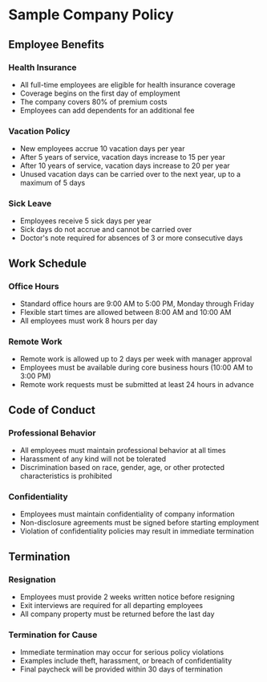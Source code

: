 # Sample Company Policy

## Employee Benefits

### Health Insurance
- All full-time employees are eligible for health insurance coverage
- Coverage begins on the first day of employment
- The company covers 80% of premium costs
- Employees can add dependents for an additional fee

### Vacation Policy
- New employees accrue 10 vacation days per year
- After 5 years of service, vacation days increase to 15 per year
- After 10 years of service, vacation days increase to 20 per year
- Unused vacation days can be carried over to the next year, up to a maximum of 5 days

### Sick Leave
- Employees receive 5 sick days per year
- Sick days do not accrue and cannot be carried over
- Doctor's note required for absences of 3 or more consecutive days

## Work Schedule

### Office Hours
- Standard office hours are 9:00 AM to 5:00 PM, Monday through Friday
- Flexible start times are allowed between 8:00 AM and 10:00 AM
- All employees must work 8 hours per day

### Remote Work
- Remote work is allowed up to 2 days per week with manager approval
- Employees must be available during core business hours (10:00 AM to 3:00 PM)
- Remote work requests must be submitted at least 24 hours in advance

## Code of Conduct

### Professional Behavior
- All employees must maintain professional behavior at all times
- Harassment of any kind will not be tolerated
- Discrimination based on race, gender, age, or other protected characteristics is prohibited

### Confidentiality
- Employees must maintain confidentiality of company information
- Non-disclosure agreements must be signed before starting employment
- Violation of confidentiality policies may result in immediate termination

## Termination

### Resignation
- Employees must provide 2 weeks written notice before resigning
- Exit interviews are required for all departing employees
- All company property must be returned before the last day

### Termination for Cause
- Immediate termination may occur for serious policy violations
- Examples include theft, harassment, or breach of confidentiality
- Final paycheck will be provided within 30 days of termination

